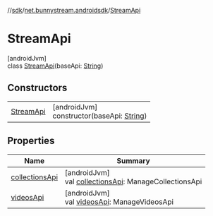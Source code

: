 //[sdk](../../../index.md)/[net.bunnystream.androidsdk](../index.md)/[StreamApi](index.md)

# StreamApi

[androidJvm]\
class [StreamApi](index.md)(baseApi: [String](https://kotlinlang.org/api/latest/jvm/stdlib/kotlin/-string/index.html))

## Constructors

| | |
|---|---|
| [StreamApi](-stream-api.md) | [androidJvm]<br>constructor(baseApi: [String](https://kotlinlang.org/api/latest/jvm/stdlib/kotlin/-string/index.html)) |

## Properties

| Name | Summary |
|---|---|
| [collectionsApi](collections-api.md) | [androidJvm]<br>val [collectionsApi](collections-api.md): ManageCollectionsApi |
| [videosApi](videos-api.md) | [androidJvm]<br>val [videosApi](videos-api.md): ManageVideosApi |
